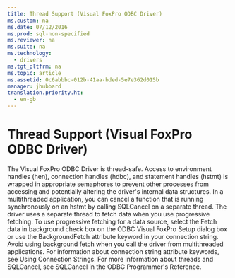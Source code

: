 ```yaml
---
title: Thread Support (Visual FoxPro ODBC Driver)
ms.custom: na
ms.date: 07/12/2016
ms.prod: sql-non-specified
ms.reviewer: na
ms.suite: na
ms.technology: 
  - drivers
ms.tgt_pltfrm: na
ms.topic: article
ms.assetid: 0c6abbbc-012b-41aa-bded-5e7e362d015b
manager: jhubbard
translation.priority.ht: 
  - en-gb
---
```

# Thread Support (Visual FoxPro ODBC Driver)
<?xml version="1.0" encoding="utf-8"?>
<developerReferenceWithoutSyntaxDocument xmlns="http://ddue.schemas.microsoft.com/authoring/2003/5" xmlns:xlink="http://www.w3.org/1999/xlink" xmlns:xsi="http://www.w3.org/2001/XMLSchema-instance" xsi:schemaLocation="http://ddue.schemas.microsoft.com/authoring/2003/5 http://dduestorage.blob.core.windows.net/ddueschema/developer.xsd">
  <introduction>
    <para>The Visual FoxPro ODBC Driver is thread-safe. Access to environment handles (<legacyItalic>hen</legacyItalic>), connection handles (<legacyItalic>hdbc</legacyItalic>), and statement handles (<legacyItalic>hstmt</legacyItalic>) is wrapped in appropriate semaphores to prevent other processes from accessing and potentially altering the driver's internal data structures.</para>
    <para>In a multithreaded application, you can cancel a function that is running synchronously on an <legacyItalic>hstmt</legacyItalic> by calling <legacyLink xlink:href="4f7baa1d-37ef-4051-ae13-7dc38033af16">SQLCancel</legacyLink> on a separate thread.</para>
    <para>The driver uses a separate thread to fetch data when you use progressive fetching. To use progressive fetching for a data source, select the <legacyBold>Fetch data in background</legacyBold> check box on the <legacyLink xlink:href="de020197-7f53-4643-9cbf-b7887ba88de9">ODBC Visual FoxPro Setup dialog box</legacyLink> or use the BackgroundFetch attribute keyword in your connection string. Avoid using background fetch when you call the driver from multithreaded applications. For information about connection string attribute keywords, see <legacyLink xlink:href="57634960-47e9-49bf-95c1-6e3702ac8166">Using Connection Strings</legacyLink>.</para>
    <para>For more information about threads and <legacyBold>SQLCancel</legacyBold>, see <legacyLink xlink:href="ac0b5972-627f-4440-8c5a-0e8da728726d">SQLCancel</legacyLink> in the <legacyItalic>ODBC Programmer's Reference</legacyItalic>.</para>
  </introduction>
  <relatedTopics />
</developerReferenceWithoutSyntaxDocument>